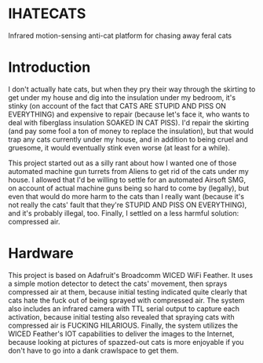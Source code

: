 # IHATECATS
Infrared motion-sensing anti-cat platform for chasing away feral cats

# Introduction
I don't actually hate cats, but when they pry their way through the skirting to get under my house and dig into the insulation under my bedroom, it's stinky (on account of the fact that CATS ARE STUPID AND PISS ON EVERYTHING) and expensive to repair (because let's face it, who wants to deal with fiberglass insulation SOAKED IN CAT PISS). I'd repair the skirting (and pay some fool a ton of money to replace the insulation), but that would trap any cats currently under my house, and in addition to being cruel and gruesome, it would eventually stink even worse (at least for a while).

This project started out as a silly rant about how I wanted one of those automated machine gun turrets from Aliens to get rid of the cats under my house. I allowed that I'd be willing to settle for an automated Airsoft SMG, on account of actual machine guns being so hard to come by (legally), but even that would do more harm to the cats than I really want (because it's not really the cats' fault that they're STUPID AND PISS ON EVERYTHING), and it's probably illegal, too. Finally, I settled on a less harmful solution: compressed air.

# Hardware
This project is based on Adafruit's Broadcomm WICED WiFi Feather. It uses a simple motion detector to detect the cats' movement, then sprays compressed air at them, because initial testing indicated quite clearly that cats hate the fuck out of being sprayed with compressed air. The system also includes an infrared camera with TTL serial output to capture each activation, because initial testing also revealed that spraying cats with compressed air is FUCKING HILARIOUS. Finally, the system utilizes the WICED Feather's IOT capabilities to deliver the images to the Internet, because looking at pictures of spazzed-out cats is more enjoyable if you don't have to go into a dank crawlspace to get them.
